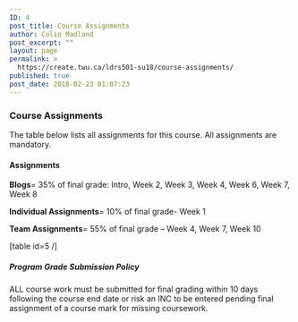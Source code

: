 ```yaml
---
ID: 4
post_title: Course Assignments
author: Colin Madland
post_excerpt: ""
layout: page
permalink: >
  https://create.twu.ca/ldrs501-su18/course-assignments/
published: true
post_date: 2018-02-23 01:07:23
---
```

<h3>Course Assignments</h3>

The table below lists all assignments for this course. All assignments are mandatory.

<h4>Assignments</h4>

<strong>Blogs</strong>= 35% of final grade: Intro, Week 2, Week 3, Week 4, Week 6, Week 7, Week 8

<strong>Individual Assignments</strong>= 10% of final grade- Week 1

<strong>Team Assignments</strong>= 55% of final grade – Week 4, Week 7, Week 10

[table id=5 /]

<h5>Program Grade Submission Policy</h5>

ALL course work must be submitted for final grading within 10 days following the course end date or risk an INC to be entered pending final assignment of a course mark for missing coursework.